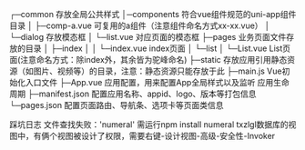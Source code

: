 ┌─common        		存放全局公共样式
│─components            符合vue组件规范的uni-app组件目录
│  ├─comp-a.vue         可复用的a组件（注意组件命名方式xx-xx.vue）
│  └─dialog				存放模态框
│     └─list.vue 		对应页面的模态框
├─pages                 业务页面文件存放的目录
│  ├─index
│  │  └─index.vue       index页面
│  └─list
│     └─List.vue        List页面(注意命名方式：除index外，其余皆为驼峰命名)
├─static                存放应用引用静态资源（如图片、视频等）的目录，注意：静态资源只能存放于此
├─main.js               Vue初始化入口文件
├─App.vue               应用配置，用来配置App全局样式以及监听 应用生命周期
├─manifest.json         配置应用名称、appid、logo、版本等打包信息
└─pages.json            配置页面路由、导航条、选项卡等页面类信息

踩坑日志
文件查找失败：'numeral' 需运行npm install numeral
txzlgl数据库的视图中，有俩个视图被设计了权限，需要右键-设计视图-高级-安全性-Invoker